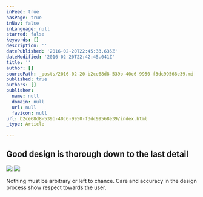 ```yaml
---
inFeed: true
hasPage: true
inNav: false
inLanguage: null
starred: false
keywords: []
description: ''
datePublished: '2016-02-20T22:45:33.635Z'
dateModified: '2016-02-20T22:42:45.041Z'
title: ''
author: []
sourcePath: _posts/2016-02-20-b2ce68d8-539b-40c6-9950-f3dc99568e39.md
published: true
authors: []
publisher:
  name: null
  domain: null
  url: null
  favicon: null
url: b2ce68d8-539b-40c6-9950-f3dc99568e39/index.html
_type: Article

---
```

## Good design is thorough down to the last detail
![](https://the-grid-user-content.s3-us-west-2.amazonaws.com/6f959e38-23d5-4667-a4ab-a6ac3fc56ac6.jpg)
![](https://the-grid-user-content.s3-us-west-2.amazonaws.com/5a6e03e2-ab1b-4e67-a686-3fa6b368b12d.jpg)

Nothing must be arbitrary or left to chance. Care and accuracy in the design process show respect towards the user.